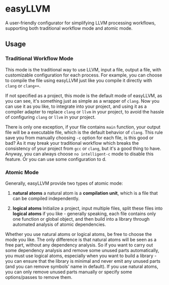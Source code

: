 # easyLLVM
A user-friendly configurator for simplifying LLVM processing workflows, supporting both traditional workflow mode and atomic mode.

## Usage

### Traditional Workflow Mode

This mode is the traditional way to use LLVM, input a file, output a file, with customizable configuration for each process. For example, you can choose to compile the file using easyLLVM just like you compile it directly with `clang` or `clang++`. 

If not specified as a project, this mode is the default mode of easyLLVM, as you can see, it's something just as simple as a wrapper of `clang`. Now you can use it as you like, to integrate into your project, and using it as a compiler adapter to replace `clang` or `llvm` in your project, to avoid the hassle of configuring `clang` or `llvm` in your project.

There is only one exception, if your file contains `main` function, your output file will be a executable file, which is the default behavior of `clang`. This rule save you from manually choosing `-c` option for each file, is this good or bad? As it may break your traditional workflow which breaks the consistency of your project from `gcc` or `clang`, but it's a good thing to have. Anyway, you can always choose `no intelligent-c` mode to disable this feature. Or you can use some configuration to d.

### Atomic Mode

Generally, easyLLVM provide two types of atomic mode:

1. **natural atoms** a natural atom is a **compilation unit**, which is a file that can be compiled independently. 

2. **logical atoms** Initialize a project, input multiple files, split these files into **logical atoms** if you like - generally speaking, each file contains only one function or global object, and then build into a library through automated analysis of atomic dependencies.

Whether you use natural atoms or logical atoms, be free to choose the mode you like. The only difference is that natural atoms will be seen as a free part, without any dependency analysis. So if you want to carry out some dependency analysis and remove some unused parts automatically, you must use logical atoms, especially when you want to build a library - you can ensure that the library is minimal and never emit any unused parts (and you can remove symbols' name in default). If you use natural atoms, you can only remove unused parts manually or specify some options/passes to remove them.

